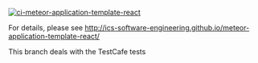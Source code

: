[![ci-meteor-application-template-react](https://github.com/ics-software-engineering/meteor-application-template-react/actions/workflows/ci.yml/badge.svg)](https://github.com/ics-software-engineering/meteor-application-template-react/actions/workflows/ci.yml)

For details, please see http://ics-software-engineering.github.io/meteor-application-template-react/

This branch deals with the TestCafe tests
